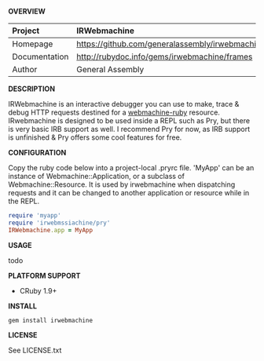 __OVERVIEW__


| Project         | IRWebmachine   
|:----------------|:--------------------------------------------------
| Homepage        | https://github.com/generalassembly/irwebmachine
| Documentation   | http://rubydoc.info/gems/irwebmachine/frames
| Author          | General Assembly

__DESCRIPTION__

IRWebmachine is an interactive debugger you can use to make, trace & debug
HTTP requests destined for a [webmachine-ruby](https://github.com/seancribbs/webmachine-ruby)
resource. IRwebmachine is designed to be used inside a REPL such as Pry, but 
there is very basic IRB support as well. I recommend Pry for now, as IRB support
is unfinished & Pry offers some cool features for free.

__CONFIGURATION__

Copy the ruby code below into a project-local .pryrc file.
'MyApp' can be an instance of Webmachine::Application, or a subclass of 
Webmachine::Resource. It is used by irwebmachine when dispatching requests and 
it can be changed to another application or resource while in the REPL.


```ruby
require 'myapp'
require 'irwebmssiachine/pry'
IRWebmachine.app = MyApp
```

__USAGE__

todo

__PLATFORM SUPPORT__

  - CRuby 1.9+

__INSTALL__

    gem install irwebmachine

__LICENSE__

See LICENSE.txt
